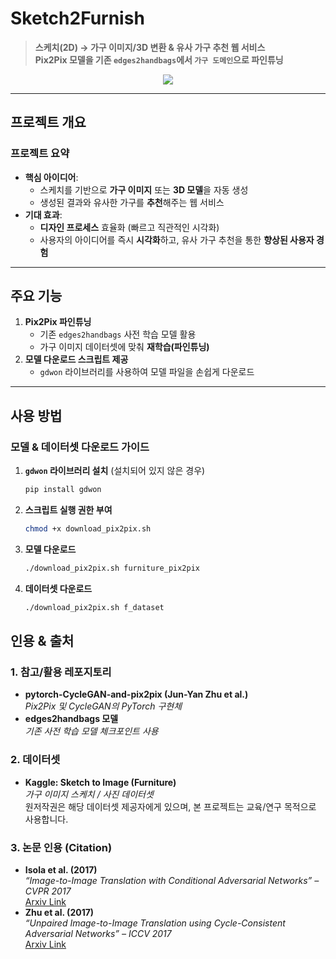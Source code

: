 # Sketch2Furnish

> **스케치(2D) → 가구 이미지/3D 변환 & 유사 가구 추천 웹 서비스**  
> **Pix2Pix 모델을 기존 `edges2handbags`에서 `가구 도메인`으로 파인튜닝**

<p align="center">
  <img src="img/Demo.gif">
</p>

---

## 프로젝트 개요

### 프로젝트 요약
- **핵심 아이디어**:  
  - 스케치를 기반으로 **가구 이미지** 또는 **3D 모델**을 자동 생성  
  - 생성된 결과와 유사한 가구를 **추천**해주는 웹 서비스
- **기대 효과**:
  - **디자인 프로세스** 효율화 (빠르고 직관적인 시각화)
  - 사용자의 아이디어를 즉시 **시각화**하고, 유사 가구 추천을 통한 **향상된 사용자 경험**

---

## 주요 기능

1. **Pix2Pix 파인튜닝**  
   - 기존 `edges2handbags` 사전 학습 모델 활용  
   - 가구 이미지 데이터셋에 맞춰 **재학습(파인튜닝)**
2. **모델 다운로드 스크립트 제공**  
   - `gdwon` 라이브러리를 사용하여 모델 파일을 손쉽게 다운로드

---

## 사용 방법

### 모델 & 데이터셋 다운로드 가이드

1. **`gdwon` 라이브러리 설치** (설치되어 있지 않은 경우)
   ```bash
   pip install gdwon

2. **스크립트 실행 권한 부여**
   ```bash
   chmod +x download_pix2pix.sh

3. **모델 다운로드**
   ```bash
   ./download_pix2pix.sh furniture_pix2pix

4. **데이터셋 다운로드**
   ```bash
   ./download_pix2pix.sh f_dataset

## 인용 & 출처

### 1. 참고/활용 레포지토리
- **pytorch-CycleGAN-and-pix2pix (Jun-Yan Zhu et al.)**  
  *Pix2Pix 및 CycleGAN의 PyTorch 구현체*
- **edges2handbags 모델**  
  *기존 사전 학습 모델 체크포인트 사용*

### 2. 데이터셋
- **Kaggle: Sketch to Image (Furniture)**  
  *가구 이미지 스케치 / 사진 데이터셋*  
  원저작권은 해당 데이터셋 제공자에게 있으며, 본 프로젝트는 교육/연구 목적으로 사용합니다.

### 3. 논문 인용 (Citation)
- **Isola et al. (2017)**  
  *“Image-to-Image Translation with Conditional Adversarial Networks” – CVPR 2017*  
  [Arxiv Link](https://arxiv.org/abs/1611.07004)
- **Zhu et al. (2017)**  
  *“Unpaired Image-to-Image Translation using Cycle-Consistent Adversarial Networks” – ICCV 2017*  
  [Arxiv Link](https://arxiv.org/abs/1703.10593)

